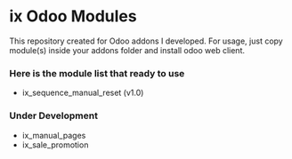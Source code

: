 # ix Odoo Modules
This repository created for Odoo addons I developed.
For usage, just copy module(s) inside your addons folder and install odoo web client.

### Here is the module list that ready to use
- ix_sequence_manual_reset (v1.0)

### Under Development
- ix_manual_pages
- ix_sale_promotion
